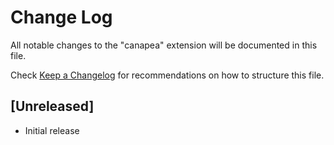 # Change Log

All notable changes to the "canapea" extension will be documented in this file.

Check [Keep a Changelog](http://keepachangelog.com/) for recommendations on how to structure this file.

## [Unreleased]

- Initial release